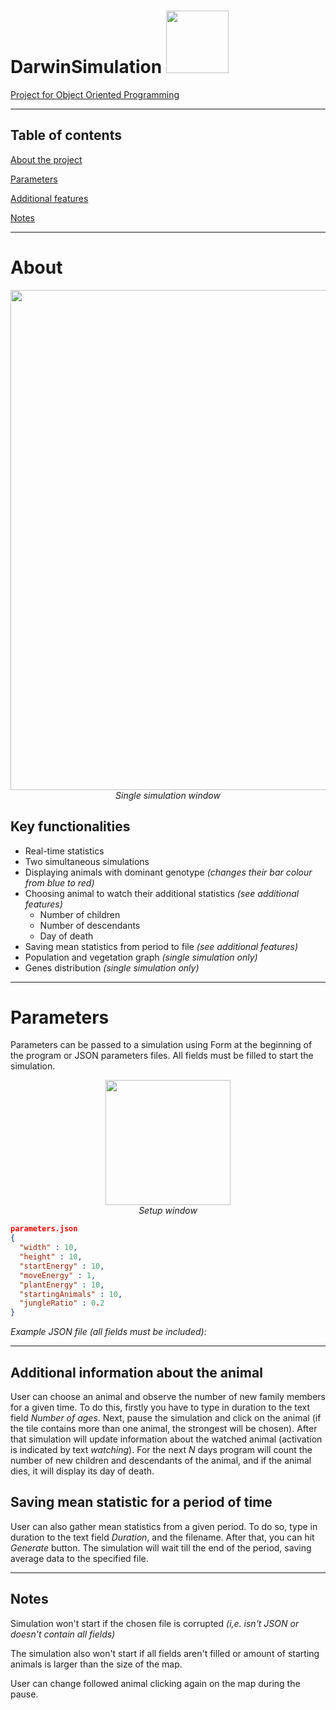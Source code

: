 # DarwinSimulation  <image src="screenshots/icon.png" width=100>
[Project for Object Oriented Programming](https://github.com/apohllo/obiektowe-lab/tree/master/lab8)

---

<a type="anchor" id="toc-bullet"></a>
## Table of contents

[About the project](#about-bullet)

[Parameters](#params-bullet)

[Additional features](#ui-bullet)

[Notes](#notes-bullet)

---

<a type="anchor" id="about-bullet"></a>
# About

<!--suppress ALL -->
<center>
    <image src="screenshots/app.png" width=800>
    <br/>
    <i> Single simulation window </i>
</center>

## Key functionalities

- Real-time statistics
- Two simultaneous simulations
- Displaying animals with dominant genotype *(changes their bar colour from blue to red)*
- Choosing animal to watch their additional statistics *(see additional features)*
  - Number of children
  - Number of descendants
  - Day of death
- Saving mean statistics from period to file *(see additional features)*
- Population and vegetation graph *(single simulation only)*
- Genes distribution *(single simulation only)*


---

<a type="anchor" id="params-bullet"></a>
# Parameters

Parameters can be passed to a simulation using Form at the beginning of the program or JSON parameters files. All fields must be filled to start the simulation.

<center>
    <image src="screenshots/param.png" width=200/>
    <br/>
    <i>Setup window</i>
</center>

```json
parameters.json
{
  "width" : 10,
  "height" : 10,
  "startEnergy" : 10,
  "moveEnergy" : 1,
  "plantEnergy" : 10,
  "startingAnimals" : 10,
  "jungleRatio" : 0.2
}
```
*Example JSON file (all fields must be included):*

---

<a type="anchor" id="ui-bullet"></a>

## Additional information about the animal

User can choose an animal and observe the number of new family members for a given time. To do this, firstly you have to type in duration to the text field *Number of ages*. Next, pause the simulation and click on the animal (if the tile contains more than one animal, the strongest will be chosen). After that simulation will update information about the watched animal (activation is indicated by text *watching*). For the next *N* days program will count the number of new children and descendants of the animal, and if the animal dies, it will display its day of death.

## Saving mean statistic for a period of time

User can also gather mean statistics from a given period. To do so, type in duration to the text field *Duration*, and the filename. After that, you can hit *Generate* button. The simulation will wait till the end of the period, saving average data to the specified file.


---
<a type="anchor" id="notes-bullet"></a>
## Notes

Simulation won't start if the chosen file is corrupted *(i,e. isn't JSON or doesn't contain all fields)*

The simulation also won't start if all fields aren't filled or amount of starting animals is larger than the size of the map.

User can change followed animal clicking again on the map during the pause.
